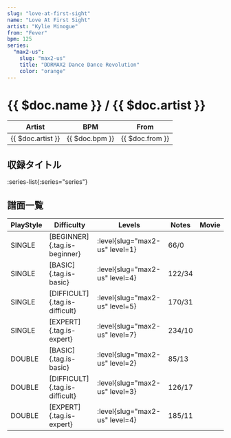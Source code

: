 ```yaml
---
slug: "love-at-first-sight"
name: "Love At First Sight"
artist: "Kylie Minogue"
from: "Fever"
bpm: 125
series:
  "max2-us":
    slug: "max2-us"
    title: "DDRMAX2 Dance Dance Revolution"
    color: "orange"
---
```


# {{ $doc.name }} / {{ $doc.artist }}

|Artist|BPM|From|
|------|---|----|
|{{ $doc.artist }}|{{ $doc.bpm }}|{{ $doc.from }}|

## 収録タイトル

:series-list{:series="series"}

## 譜面一覧

|PlayStyle|Difficulty|Levels|Notes|Movie|
|---------|----------|------|-----|-----|
|SINGLE|[BEGINNER]{.tag.is-beginner}|:level{slug="max2-us" level=1}|66/0||
|SINGLE|[BASIC]{.tag.is-basic}|:level{slug="max2-us" level=4}|122/34||
|SINGLE|[DIFFICULT]{.tag.is-difficult}|:level{slug="max2-us" level=5}|170/31||
|SINGLE|[EXPERT]{.tag.is-expert}|:level{slug="max2-us" level=7}|234/10||
|DOUBLE|[BASIC]{.tag.is-basic}|:level{slug="max2-us" level=2}|85/13||
|DOUBLE|[DIFFICULT]{.tag.is-difficult}|:level{slug="max2-us" level=3}|126/17||
|DOUBLE|[EXPERT]{.tag.is-expert}|:level{slug="max2-us" level=4}|185/11||
